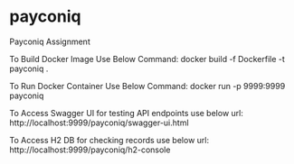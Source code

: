 # payconiq
Payconiq Assignment

To Build Docker Image Use Below Command: 
docker build -f Dockerfile -t payconiq .

To Run Docker Container Use Below Command: 
docker run -p 9999:9999 payconiq

To Access Swagger UI for testing API endpoints use below url: 
http://localhost:9999/payconiq/swagger-ui.html

To Access H2 DB for checking records use below url: 
http://localhost:9999/payconiq/h2-console
